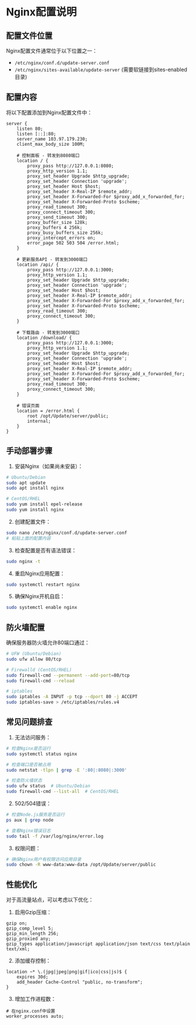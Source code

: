 # Nginx配置说明

## 配置文件位置
Nginx配置文件通常位于以下位置之一：
- `/etc/nginx/conf.d/update-server.conf`
- `/etc/nginx/sites-available/update-server` (需要软链接到sites-enabled目录)

## 配置内容
将以下配置添加到Nginx配置文件中：

```nginx
server {
    listen 80;
    listen [::]:80;
    server_name 103.97.179.230;
    client_max_body_size 100M;

    # 控制面板 - 转发到8080端口
    location / {
        proxy_pass http://127.0.0.1:8080;
        proxy_http_version 1.1;
        proxy_set_header Upgrade $http_upgrade;
        proxy_set_header Connection 'upgrade';
        proxy_set_header Host $host;
        proxy_set_header X-Real-IP $remote_addr;
        proxy_set_header X-Forwarded-For $proxy_add_x_forwarded_for;
        proxy_set_header X-Forwarded-Proto $scheme;
        proxy_read_timeout 300;
        proxy_connect_timeout 300;
        proxy_send_timeout 300;
        proxy_buffer_size 128k;
        proxy_buffers 4 256k;
        proxy_busy_buffers_size 256k;
        proxy_intercept_errors on;
        error_page 502 503 504 /error.html;
    }

    # 更新服务API - 转发到3000端口
    location /api/ {
        proxy_pass http://127.0.0.1:3000;
        proxy_http_version 1.1;
        proxy_set_header Upgrade $http_upgrade;
        proxy_set_header Connection 'upgrade';
        proxy_set_header Host $host;
        proxy_set_header X-Real-IP $remote_addr;
        proxy_set_header X-Forwarded-For $proxy_add_x_forwarded_for;
        proxy_set_header X-Forwarded-Proto $scheme;
        proxy_read_timeout 300;
        proxy_connect_timeout 300;
    }

    # 下载路由 - 转发到3000端口
    location /download/ {
        proxy_pass http://127.0.0.1:3000;
        proxy_http_version 1.1;
        proxy_set_header Upgrade $http_upgrade;
        proxy_set_header Connection 'upgrade';
        proxy_set_header Host $host;
        proxy_set_header X-Real-IP $remote_addr;
        proxy_set_header X-Forwarded-For $proxy_add_x_forwarded_for;
        proxy_set_header X-Forwarded-Proto $scheme;
        proxy_read_timeout 300;
        proxy_connect_timeout 300;
    }

    # 错误页面
    location = /error.html {
        root /opt/Update/server/public;
        internal;
    }
}
```

## 手动部署步骤

1. 安装Nginx（如果尚未安装）：
```bash
# Ubuntu/Debian
sudo apt update
sudo apt install nginx

# CentOS/RHEL
sudo yum install epel-release
sudo yum install nginx
```

2. 创建配置文件：
```bash
sudo nano /etc/nginx/conf.d/update-server.conf
# 粘贴上面的配置内容
```

3. 检查配置是否有语法错误：
```bash
sudo nginx -t
```

4. 重启Nginx应用配置：
```bash
sudo systemctl restart nginx
```

5. 确保Nginx开机自启：
```bash
sudo systemctl enable nginx
```

## 防火墙配置

确保服务器防火墙允许80端口通过：

```bash
# UFW (Ubuntu/Debian)
sudo ufw allow 80/tcp

# Firewalld (CentOS/RHEL)
sudo firewall-cmd --permanent --add-port=80/tcp
sudo firewall-cmd --reload

# iptables
sudo iptables -A INPUT -p tcp --dport 80 -j ACCEPT
sudo iptables-save > /etc/iptables/rules.v4
```

## 常见问题排查

1. 无法访问服务：
```bash
# 检查Nginx是否运行
sudo systemctl status nginx

# 检查端口是否被占用
sudo netstat -tlpn | grep -E ':80|:8080|:3000'

# 检查防火墙状态
sudo ufw status  # Ubuntu/Debian
sudo firewall-cmd --list-all  # CentOS/RHEL
```

2. 502/504错误：
```bash
# 检查Node.js服务是否运行
ps aux | grep node

# 查看Nginx错误日志
sudo tail -f /var/log/nginx/error.log
```

3. 权限问题：
```bash
# 确保Nginx用户有权限访问应用目录
sudo chown -R www-data:www-data /opt/Update/server/public
```

## 性能优化

对于高流量站点，可以考虑以下优化：

1. 启用Gzip压缩：
```nginx
gzip on;
gzip_comp_level 5;
gzip_min_length 256;
gzip_proxied any;
gzip_types application/javascript application/json text/css text/plain text/xml;
```

2. 添加缓存控制：
```nginx
location ~* \.(jpg|jpeg|png|gif|ico|css|js)$ {
    expires 30d;
    add_header Cache-Control "public, no-transform";
}
```

3. 增加工作进程数：
```nginx
# 在nginx.conf中设置
worker_processes auto;
``` 